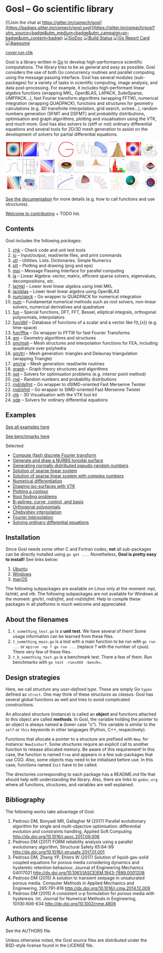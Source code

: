 # Gosl &ndash; Go scientific library

[![Join the chat at https://gitter.im/cpmech/gosl](https://badges.gitter.im/cpmech/gosl.svg)](https://gitter.im/cpmech/gosl?utm_source=badge&utm_medium=badge&utm_campaign=pr-badge&utm_content=badge)
[![GoDoc](https://godoc.org/github.com/cpmech/gosl?status.svg)](https://godoc.org/github.com/cpmech/gosl)
[![Build Status](https://travis-ci.org/cpmech/gosl.svg?branch=master)](https://travis-ci.org/cpmech/gosl)
[![Go Report Card](https://goreportcard.com/badge/github.com/cpmech/gosl)](https://goreportcard.com/report/github.com/cpmech/gosl)
[![Awesome](https://cdn.rawgit.com/sindresorhus/awesome/d7305f38d29fed78fa85652e3a63e154dd8e8829/media/badge.svg)](https://github.com/avelino/awesome-go)

[cover.run chk](https://cover.run/go/github.com/cpmech/gosl/chk)

Gosl is a library written in [Go](https://golang.org) to develop high-performance scientific
computations. The library tries to be as general and _easy_ as possible. Gosl considers the use of
both Go concurrency routines and parallel computing using the message passing interface. Gosl has
several modules (sub-packages) for a variety of tasks in scientific computing, image analysis, and
data post-processing. For example, it includes high-performant linear algebra functions (wrapping
MKL, OpenBLAS, LAPACK, SuiteSparse, UMFPACK...), fast Fourier transform algorithms (wrapping FFTW),
numerical integration (wrapping QUADPACK), functions and structures for geometry calculations (e.g.
3D transfinite interpolation, grid search, octree...), random numbers generation (SFMT and DSFMT)
and probability distributions, optimisation and graph algorithms, plotting and visualisation using
the VTK, and much more. Gosl has also solvers to (stiff or not) ordinary differential equations and
several tools for 2D/3D mesh generation to assist on the development of solvers for partial
differential equations.

<div id="container">
<p><a href="examples/figs/gosl-collage1.jpg"><img src="examples/figs/gosl-collage1-sml.png"></a></p>
</div>

[See the documentation](https://godoc.org/github.com/cpmech/gosl) for more details (e.g. how to call
functions and use structures).

[Welcome to contributing](https://github.com/cpmech/gosl/blob/master/CONTRIBUTING.md) + TODO list.


## Contents

Gosl includes the following _packages_:
1.  [chk](https://github.com/cpmech/gosl/tree/master/chk)             &ndash; Check code and unit test tools
2.  [io](https://github.com/cpmech/gosl/tree/master/io)               &ndash; Input/output, read/write files, and print commands
3.  [utl](https://github.com/cpmech/gosl/tree/master/utl)             &ndash; Utilities. Lists. Dictionaries. Simple Numerics
4.  [plt](https://github.com/cpmech/gosl/tree/master/plt)             &ndash; Plotting and drawing (png and eps)
5.  [mpi](https://github.com/cpmech/gosl/tree/master/mpi)             &ndash; Message Passing Interface for parallel computing
6.  [la](https://github.com/cpmech/gosl/tree/master/la)               &ndash; Linear Algebra: vector, matrix, efficient sparse solvers, eigenvalues, decompositions, etc.
7.  [la/mkl](https://github.com/cpmech/gosl/tree/master/la/mkl)       &ndash; Lower level linear algebra using Intel MKL
8.  [la/oblas](https://github.com/cpmech/gosl/tree/master/la/oblas)   &ndash; Lower level linear algebra using OpenBLAS
9.  [num/qpck](https://github.com/cpmech/gosl/tree/master/num/qpck)   &ndash; Go wrapper to QUADPACK for numerical integration
10. [num](https://github.com/cpmech/gosl/tree/master/num)             &ndash; Fundamental numerical methods such as root solvers, non-linear solvers, numerical derivatives and quadrature
11. [fun](https://github.com/cpmech/gosl/tree/master/fun)             &ndash; Special functions, DFT, FFT, Bessel, elliptical integrals, orthogonal polynomials, interpolators
12. [fun/dbf](https://github.com/cpmech/gosl/tree/master/fun/dbf)     &ndash; Database of functions of a scalar and a vector like f(t,{x}) (e.g. time-space)
13. [fun/fftw](https://github.com/cpmech/gosl/tree/master/fun/fftw)   &ndash; Go wrapper to FFTW for fast Fourier Transforms
14. [gm](https://github.com/cpmech/gosl/tree/master/gm)               &ndash; Geometry algorithms and structures
15. [gm/msh](https://github.com/cpmech/gosl/tree/master/gm/msh)       &ndash; Mesh structures and interpolation functions for FEA, including quadrature over polyhedra
16. [gm/tri](https://github.com/cpmech/gosl/tree/master/gm/tri)       &ndash; Mesh generation: triangles and Delaunay triangulation (wrapping Triangle)
17. [gm/rw](https://github.com/cpmech/gosl/tree/master/gm/rw)         &ndash; Mesh generation: read/write routines
18. [graph](https://github.com/cpmech/gosl/tree/master/graph)         &ndash; Graph theory structures and algorithms
19. [opt](https://github.com/cpmech/gosl/tree/master/opt)             &ndash; Solvers for optimisation problems (e.g. interior point method)
20. [rnd](https://github.com/cpmech/gosl/tree/master/rnd)             &ndash; Random numbers and probability distributions
21. [rnd/dsfmt](https://github.com/cpmech/gosl/tree/master/rnd/dsfmt) &ndash; Go wrapper to dSIMD-oriented Fast Mersenne Twister
22. [rnd/sfmt](https://github.com/cpmech/gosl/tree/master/rnd/sfmt)   &ndash; Go wrapper to SIMD-oriented Fast Mersenne Twister
23. [vtk](https://github.com/cpmech/gosl/tree/master/vtk)             &ndash; 3D Visualisation with the VTK tool kit
24. [ode](https://github.com/cpmech/gosl/tree/master/ode)             &ndash; Solvers for ordinary differential equations



## Examples

[See all examples here](examples/README.md)

[See benchmarks here](examples/benchmark/README.md)

Selected:

* [Compute (fast) discrete Fourier transform](examples/fun_fft01.go)
* [Generate and draw a NURBS toroidal surface](examples/gm_nurbs03.go)
* [Generating normally distributed pseudo-random numbers](examples/rnd_normalDistribution.go)
* [Solution of sparse linear system](examples/la_HLsparseReal01.go)
* [Solution of sparse linear system with complex numbers](examples/la_HLsparseComplex01.go)
* [Numerical differentiation](examples/num_deriv01.go)
* [Drawing iso-surfaces with VTK](examples/vtk_isosurf01.go)
* [Plotting a contour](examples/plt_contour01.go)
* [Root finding problems](examples/num_brent01.go)
* [B-splines: curve, control, and basis](examples/gm_bspline02.go)
* [Orthogonal polynomials](examples/fun_orthopoly01.go)
* [Chebyshev interpolation](examples/fun_laginterp01.go)
* [Fourier interpolation](examples/fun_fourierinterp01.go)
* [Solving ordinary differential equations](examples/ode_hweq11.go)




## Installation

Since Gosl needs some other C and Fortran codes, **not** all sub-packages can be directly installed
using `go get ...`. Nonetheless, **Gosl is pretty easy to install!** See links below:

1. [Ubuntu](https://github.com/cpmech/gosl/blob/master/doc/InstallationOnUbuntu.md)
2. [Windows](https://github.com/cpmech/gosl/blob/master/doc/InstallationOnWindows.md)
3. [macOS](https://github.com/cpmech/gosl/blob/master/doc/InstallationOnMacOS.md)

The following subpackages are available on Linux only at the moment: _mpi_, _la/mkl_, and _vtk_. The
following subpackages are not available for Windows at the moment: _gm/tri_, _rnd/sfmt_, and
_rnd/dsfmt_. Help to compile these packages in all platforms is much welcome and appreciated.



## About the filenames

1. `t_something_test.go` is a **unit test**. We have several of them! Some usage
   information can be learned from these files.
2. `t_something_main.go` is a test with a main function to be run with `go run ...` or `mpirun -np ? go
   run ...` (replace ? with the number of cpus). There very few of these files.
3. `t_b_something_test.go` is a benchmark test. There a few of them. Run benchmarks with `go test -run=XXX -bench=.`



## Design strategies

Here, we call _structure_ any _user-defined type_. These are simply Go `types` defined as `struct`.
One may think of these _structures_ as _classes_. Gosl has several global functions as well and
tries to avoid complicated constructions.

An allocated structure (instance) is called an **object** and functions attached to this object are
called **methods**. In Gosl, the variable holding the pointer to an object is always named **o**
(lower case "o"). This variable is similar to the `self` or `this` keywords in other languages
(Python, C++, respectively).

Functions that allocate a pointer to a structure are prefixed with `New`; for instance:
`NewIsoSurf`. Some structures require an explicit call to another function to release allocated
memory. Be aware of this requirement! In this case, the function is named `Free` and appears in a
few sub-packages that use CGO. Also, some objects may need to be initialised before use. In this
case, functions named `Init` have to be called.

The directories corresponding to each package has a README.md file that should help with
understanding the library. Also, there are links to `godoc.org` where all functions, structures, and
variables are well explained.



## Bibliography

The following works take advantage of Gosl:

1. Pedroso DM, Bonyadi MR, Gallagher M (2017) Parallel evolutionary algorithm for single and multi-objective optimisation: differential evolution and constraints handling, Applied Soft Computing http://dx.doi.org/10.1016/j.asoc.2017.09.006
2. Pedroso DM (2017) FORM reliability analysis using a parallel evolutionary algorithm, Structural Safety 65:84-99 http://dx.doi.org/10.1016/j.strusafe.2017.01.001
3. Pedroso DM, Zhang YP, Ehlers W (2017) Solution of liquid-gas-solid coupled equations for porous media considering dynamics and hysteretic retention behaviour, Journal of Engineering Mechanics 04017021 http://dx.doi.org/10.1061/(ASCE)EM.1943-7889.0001208 
4. Pedroso DM (2015) A solution to transient seepage in unsaturated porous media. Computer Methods in Applied Mechanics and Engineering, 285:791-816 http://dx.doi.org/10.1016/j.cma.2014.12.009
5. Pedroso DM (2015) A consistent u-p formulation for porous media with hysteresis. Int. Journal for Numerical Methods in Engineering, 101(8):606-634 http://dx.doi.org/10.1002/nme.4808



## Authors and license

See the AUTHORS file.

Unless otherwise noted, the Gosl source files are distributed under the BSD-style license found in the LICENSE file.
